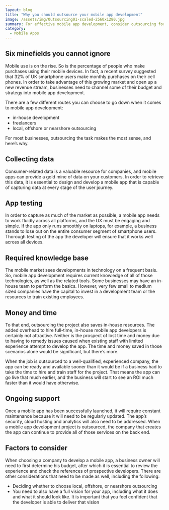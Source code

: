 ```yaml
---
layout: blog
title: "Why you should outsource your mobile app development"
image: /assets/img/Outsourcing01-scaled-2560x1280.jpg
summary: For effective mobile app development, consider outsourcing for data collection, testing, expertise, cost-efficiency, ongoing support, and aligning with your vision.
category:
  - Mobile Apps
---
```


## Six minefields you cannot ignore
Mobile use is on the rise. So is the percentage of people who make purchases using their mobile devices. In fact, a recent survey suggested that 32% of UK smartphone users make monthly purchases on their cell phones. In order to take advantage of this growing market and open up a new revenue stream, businesses need to channel some of their budget and strategy into mobile app development.

There are a few different routes you can choose to go down when it comes to mobile app development:

- in-house development
- freelancers
- local, offshore or nearshore outsourcing

For most businesses, outsourcing the task makes the most sense, and here’s why.

## Collecting data
Consumer-related data is a valuable resource for companies, and mobile apps can provide a gold mine of data on your customers. In order to retrieve this data, it is essential to design and develop a mobile app that is capable of capturing data at every stage of the user journey.

## App testing
In order to capture as much of the market as possible, a mobile app needs to work fluidly across all platforms, and the UX must be engaging and simple. If the app only runs smoothly on laptops, for example, a business stands to lose out on the entire consumer segment of smartphone users. Thorough testing of the app the developer will ensure that it works well across all devices.

## Required knowledge base
The mobile market sees developments in technology on a frequent basis. So, mobile app development requires current knowledge of all of those technologies, as well as the related tools. Some businesses may have an in-house team to perform the basics. However, very few small to medium sized companies have the capital to invest in a development team or the resources to train existing employees.

## Money and time
To that end, outsourcing the project also saves in-house resources. The added overhead to hire full-time, in-house mobile app developers is certainly not attractive. Neither is the prospect of lost time and money due to having to remedy issues caused when existing staff with limited experience attempt to develop the app. The time and money saved in those scenarios alone would be significant, but there’s more.

When the job is outsourced to a well-qualified, experienced company, the app can be ready and available sooner than it would be if a business had to take the time to hire and train staff for the project. That means the app can go live that much earlier, and the business will start to see an ROI much faster than it would have otherwise.

## Ongoing support
Once a mobile app has been successfully launched, it will require constant maintenance because it will need to be regularly updated. The app’s security, cloud hosting and analytics will also need to be addressed. When a mobile app development project is outsourced, the company that creates the app can continue to provide all of those services on the back end.

## Factors to consider
When choosing a company to develop a mobile app, a business owner will need to first determine his budget, after which it is essential to review the experience and check the references of prospective developers. There are other considerations that need to be made as well, including the following:

- Deciding whether to choose local, offshore, or nearshore outsourcing
- You need to also have a full vision for your app, including what it does and what it should look like. It is important that you feel confident that the developer is able to deliver that vision 

